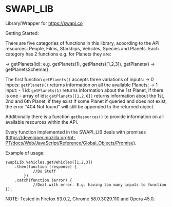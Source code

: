 # SWAPI_LIB
Library/Wrapper for https://swapi.co

Getting Started:

There are five categories of functions in this library, acoording to the API resources: People, Films, Starships, Vehicles, Species and Planets. Each category has 2 functions e.g. for Planets they are:

-> getPlanets(id): e.g. getPlanets(1), getPlanets([1,2,3]), getPlanets()
-> getPlanetsSchema()

The first function `getPlanets()` accepts three variations of inputs:
    -> 0 inputs: `getPlanets()` returns information on all the available Planets;
    -> 1 input: 
	- 1 id: `getPlanets(1)` returns information about the 1st Planet, if there is one
	- array of ids: `getPlanets([1,2,6])` returns information about the 1st, 2nd and 6th Planet, if they exist
If some Planet if queried and does not exist, the error "404 Not found" will still be appended to the returned object.

Additionally there is a function `getResources()` to provide information on all available resources within the API.

Every function implemented in the SWAPI_LIB deals with promises (https://developer.mozilla.org/pt-PT/docs/Web/JavaScript/Reference/Global_Objects/Promise).
	
Example of usage:

	swapiLib.Vehicles.getVehicles([1,2,3])
		.then(function (response) {
				//Do Stuff
			})
		.catch(function (error) {
				//Deal with error. E.g. having too many inputs to function
	});
	
NOTE: Tested in Firefox 53.0.2, Chrome 58.0.3029.110 and Opera 45.0.
	
	    
